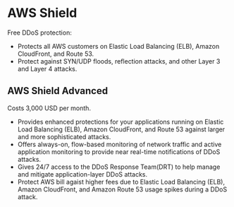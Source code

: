 # AWS Shield

Free DDoS protection:

* Protects all AWS customers on Elastic Load Balancing (ELB), Amazon CloudFront, and Route 53.
* Protect against SYN/UDP floods, reflection attacks, and other Layer 3 and Layer 4 attacks.&#x20;

## AWS Shield Advanced

Costs 3,000 USD per month.

* Provides enhanced protections for your applications running on Elastic Load Balancing (ELB), Amazon CloudFront, and Route 53 against larger and more sophisticated attacks.&#x20;
* Offers always-on, flow-based monitoring of network traffic and active application monitoring to provide near real-time notifications of DDoS attacks.&#x20;
* Gives 24/7 access to the DDoS Response Team(DRT) to help manage and mitigate application-layer DDoS attacks.&#x20;
* Protect AWS bill agaist higher fees due to Elastic Load Balancing (ELB), Amazon CloudFront, and Amazon Route 53 usage spikes during a DDoS attack.

